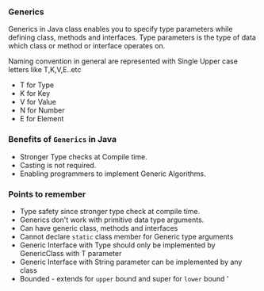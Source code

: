 ### Generics

Generics in Java class enables you to specify type parameters while defining class, methods and interfaces. Type parameters is the type of data which class or method or interface operates on.

Naming convention in general are represented with Single Upper case letters like T,K,V,E..etc
- T for Type
- K for Key
- V for Value
- N for Number
- E for Element	

### Benefits of `Generics` in Java
- Stronger Type checks at Compile time.
- Casting is not required.
- Enabling programmers to implement Generic Algorithms.

### Points to remember
- Type safety since stronger type check at compile time.
- Generics don't work with primitive data type arguments.
- Can have generic class, methods and interfaces
- Cannot declare `static` class member for Generic type arguments 
- Generic Interface with Type should only be implemented by GenericClass with T parameter
- Generic Interface with String parameter can be implemented by any class
- Bounded - extends for `upper` bound and super for `lower` bound
'